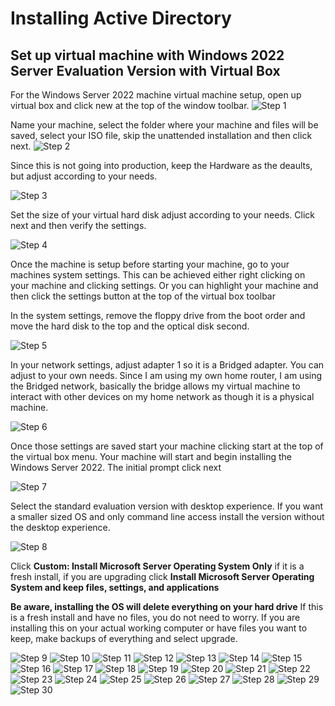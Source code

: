 # Installing Active Directory

## Set up virtual machine with Windows 2022 Server Evaluation Version with Virtual Box

For the Windows Server 2022 machine virtual machine setup, open up virtual box and click new at the top of the window toolbar. 
![Step 1](./images/blank_v_box_1.png)

Name your machine, select the folder where your machine and files will be saved, select your ISO file, skip the unattended installation and then click next.
![Step 2](./images/active_directory_step_2.png)

Since this is not going into production, keep the Hardware as the deaults, but adjust according to your needs.

![Step 3](./images/active_directory_step3.png)

Set the size of your virtual hard disk adjust according to your needs. Click next and then verify the settings.

![Step 4](./images/active_directory_step_4.png)

Once the machine is setup before starting your machine, go to your machines system settings.  This can be achieved either right clicking on your machine and clicking settings.  Or you can highlight your machine and then click the settings button at the top of the virtual box toolbar

In the system settings, remove the floppy drive from the boot order and move the hard disk to the top and the optical disk second.

![Step 5](./images/active_directory_step_5.png)

In your network settings, adjust adapter 1 so it is a Bridged adapter.  You can adjust to your own needs.  Since I am using my own home router, I am using the Bridged network, basically the bridge allows my virtual machine to interact with other devices on my home network as though it is a physical machine. 

![Step 6](./images/active_directory_step_6.png)

Once those settings are saved start your machine clicking start at the top of the virtual box menu.  Your machine will start and begin installing the Windows Server 2022.  The initial prompt click next

![Step 7](./images/active_directory_step_7.png)

Select the standard evaluation version with desktop experience.  If you want a smaller sized OS and only command line access install the version without the desktop experience.

![Step 8](./images/active_directory_step_8.png)

Click **Custom: Install Microsoft Server Operating System Only** if it is a fresh install, if you are upgrading click **Install Microsoft Server Operating System and keep files, settings, and applications**

**Be aware, installing the OS will delete everything on your hard drive**
If this is a fresh install and have no files, you do not need to worry.  If you are installing this on your actual working computer or have files you want to keep, make backups of everything and select upgrade.

![Step 9](./images/active_directory_step_9.png)
![Step 10](./images/active_directory_step_10.png)
![Step 11](./images/active_directory_step_11.png)
![Step 12](./images/active_directory_step_12.png)
![Step 13](./images/active_directory_step_13.png)
![Step 14](./images/active_directory_step_14.png)
![Step 15](./images/active_directory_step_15.png)
![Step 16](./images/active_directory_step_16.png)
![Step 17](./images/active_directory_step_17.png)
![Step 18](./images/active_directory_step_18.png)
![Step 19](./images/active_directory_step_19.png)
![Step 20](./images/active_directory_step_20.png)
![Step 21](./images/active_directory_step_21.png)
![Step 22](./images/active_directory_step_22.png)
![Step 23](./images/active_directory_step_23.png)
![Step 24](./images/active_directory_step_24.png)
![Step 25](./images/active_directory_step_25.png)
![Step 26](./images/active_directory_step_26.png)
![Step 27](./images/active_directory_step_27.png)
![Step 28](./images/active_directory_step_28.png)
![Step 29](./images/active_directory_step_29.png)
![Step 30](./images/active_directory_step_30.png)
